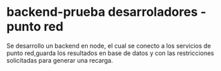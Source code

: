 ﻿# backend-prueba desarroladores - punto red
 
 Se desarrollo un backend en node, el cual se conecto a los servicios de punto red,guarda los resultados en base de datos y con las restricciones solicitadas para generar una recarga. 
 
 
